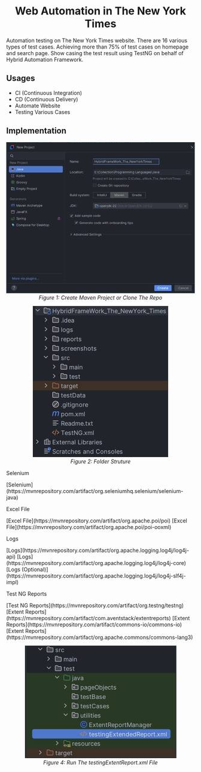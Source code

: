 <h1 align="center">Web Automation in The New York Times</h1>

<p>Automation testing on The New York Times website. There are 16 various types of test cases. Achieving more than 75% of test cases on homepage and search page. Show casing the test result using TestNG on behalf of Hybrid Automation Framework.</p>

## Usages
- CI (Continuous Integration)
- CD (Continuous Delivery)
- Automate Website
- Testing Various Cases

## Implementation
<p align="center">
  <img src="Instructions/1.PNG" alt="Instructions">
  <br>
  <em>Figure 1: Create Maven Project or Clone The Repo</em>
</p>
<p align="center">
  <img src="Instructions/2.PNG" alt="Instructions">
  <br>
  <em>Figure 2: Folder Struture</em>
</p>

<p>Selenium</p>
<!-- <a href="https://mvnrepository.com/artifact/org.seleniumhq.selenium/selenium-java" /> -->
[Selenium](https://mvnrepository.com/artifact/org.seleniumhq.selenium/selenium-java)
<p>Excel File</p>
[Excel File](https://mvnrepository.com/artifact/org.apache.poi/poi)
[Excel File](https://mvnrepository.com/artifact/org.apache.poi/poi-ooxml)
<p>Logs</p>
[Logs](https://mvnrepository.com/artifact/org.apache.logging.log4j/log4j-api)
[Logs](https://mvnrepository.com/artifact/org.apache.logging.log4j/log4j-core)
[Logs (Optional)](https://mvnrepository.com/artifact/org.apache.logging.log4j/log4j-slf4j-impl)
<p>Test NG Reports</p>
[Test NG Reports](https://mvnrepository.com/artifact/org.testng/testng)
[Extent Reports](https://mvnrepository.com/artifact/com.aventstack/extentreports)
[Extent Reports](https://mvnrepository.com/artifact/commons-io/commons-io)
[Extent Reports](https://mvnrepository.com/artifact/org.apache.commons/commons-lang3)

<p align="center">
  <img src="Instructions/3.PNG" alt="Instructions">
  <br>
  <em>Figure 4: Run The testingExtentReport.xml File</em>
</p>


 
